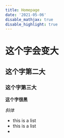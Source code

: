 ```yaml
---
title: Homepage
date: '2021-05-06'
disable_mathjax: true
disable_highlight: true
---
```



# 这个字会变大

## 这个字第二大

### 这个字第三大

**这个字很黑**

*斜体*



- this is a list 
- this is a list
- 
